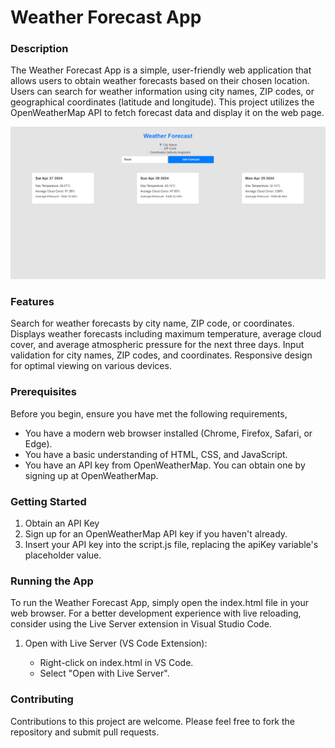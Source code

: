 # Weather Forecast App
### Description
The Weather Forecast App is a simple, user-friendly web application that allows users to obtain weather forecasts based on their chosen location. Users can search for weather information using city names, ZIP codes, or geographical coordinates (latitude and longitude). This project utilizes the OpenWeatherMap API to fetch forecast data and display it on the web page.

<p align="center">
  <img src="weatherapp.png" alt="Weather App Screenshot">
</p>

### Features
Search for weather forecasts by city name, ZIP code, or coordinates.
Displays weather forecasts including maximum temperature, average cloud cover, and average atmospheric pressure for the next three days.
Input validation for city names, ZIP codes, and coordinates.
Responsive design for optimal viewing on various devices.

### Prerequisites
Before you begin, ensure you have met the following requirements,

   * You have a modern web browser installed (Chrome, Firefox, Safari, or Edge).
   * You have a basic understanding of HTML, CSS, and JavaScript.
   * You have an API key from OpenWeatherMap. You can obtain one by signing up at OpenWeatherMap.

### Getting Started
1. Obtain an API Key
2. Sign up for an OpenWeatherMap API key if you haven't already.
3. Insert your API key into the script.js file, replacing the apiKey variable's placeholder value.

### Running the App
To run the Weather Forecast App, simply open the index.html file in your web browser. For a better development experience with live reloading, consider using the Live Server extension in Visual Studio Code.

1. Open with Live Server (VS Code Extension):

    * Right-click on index.html in VS Code.
    * Select "Open with Live Server".

### Contributing
Contributions to this project are welcome. Please feel free to fork the repository and submit pull requests.
